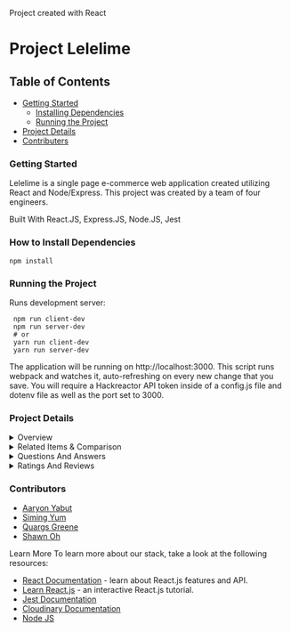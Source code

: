 Project created with React 

# Project Lelelime

## Table of Contents
- [Getting Started](https://github.com/TLC-GitHub/FEC/edit/main/README.md#getting-started)
  - [Installing Dependencies](https://github.com/TLC-GitHub/FEC/edit/main/README.md#how-to-install-dependencies)
  - [Running the Project](https://github.com/TLC-GitHub/FEC/edit/main/README.md#running-the-project)
- [Project Details](https://github.com/TLC-GitHub/FEC/edit/main/README.md#project-details)
- [Contributers](https://github.com/TLC-GitHub/FEC/edit/main/README.md#project-details)



### Getting Started
Lelelime is a single page e-commerce web application created utilizing React and Node/Express. This project was created by a team of four engineers.

Built With
React.JS, Express.JS, Node.JS, Jest

### How to Install Dependencies
```
npm install
```
### Running the Project
Runs development server:
```
 npm run client-dev
 npm run server-dev
 # or
 yarn run client-dev
 yarn run server-dev
```
The application will be running on http://localhost:3000. This script runs webpack and watches it, auto-refreshing on every new change that you save. You will require a Hackreactor API token inside of a config.js file and dotenv file as well as the port set to 3000.

### Project Details
<details>
  <summary>Overview</summary>
  
- #### Product Information
  The overview will contain essential product details regarding price, category, name, and other style details.
- #### Image Gallery
  An image carousel is presented for users to scroll through various products offered. The image bar on the left    presents users with additional photos to scroll through. Clicking the main image returns a magnified view of it.
- #### Style Selector
  Available styles can be selected and will show the user an image of the current product with the new style attached to it. Users are able to select through the assortment provided.
- #### Add to Cart
  Users can add whichever products with whichever styles selected to the cart. If a product is available, they can select it and add it accordingly.
</details>
<details>
  <summary>Related Items & Comparison</summary>
  
- #### Related Products List
  Displays a list of products that are related to the current product being viewed. 
  
  Clicking a single product card returns the details of that product. 
  
  Clicking the star opens a modal that compares the current product to the clicked product.

  Presented as a carousel to scroll through different product options.
- #### Your Outfit List
  Displays a custom list of outfits that the user selects and adds to their outfit collection.
  
  Users can remove the product from their collection by clicking X on the card.

  Outfits are also presented as a carousel to sort through the different products that exist in their collection.
</details>
<details>
  <summary>Questions And Answers</summary>
  
- #### Question List
  Questions are rendered out two at a time with user's able to load in two more at a time with each click of "Load more Questions". All questions are sorted by their helpfulness rating.
- #### Question
  Questions can be voted on their helpfulness or reported. Both interactions will be remembered through refresh and will allow the user to only interact with the question once.
- #### Answer
  Answers can be voted on their helpfulness or reported. Both interactions will be remembered through refresh and will allow the user to only interact with the answer once.
  
  Answers contain images that will render with the answer, displaying them. 

  Answers from the seller will be prioritized in terms of appearing on the list.
  
- #### Add Answers / Questions
  Answers and Questions can be added with their respective buttons ("Add Answer" and "Add A Question").
  
  Each button opens up a modal form for the user to fill out and submit. All fields are validated and will not submit completely until all input fields are valid. Images can be added onto the Answer Modal, uploaded through Cloudinary API.
  
- #### Searchbar Filter
  Questions can be sorted through with the search bar to filter out responses that match the current query.

  The questions list will continue to filter through keystrokes and will reset once the amount of characters is less than three.
</details>
<details>
  <summary>Ratings And Reviews</summary>
  
- #### List of Reviews
  Reviews are displayed two at a time, according to the current sorted method.

  Reviews can also be sorted through the star ratings filter on the left side, filtering according to the rating the review receives. Reviews can also be sorted through the sorted filter on helpfulness and most recent.
- #### Add A Review
  New reviews can be added by clicking on the 'Add New Review' button, which opens up a modal form for the user to fill out. Each input field is validated before submission and will fail to submit if one or more input fields are invalid. Images can also be uploaded and are stored through the usage of Cloudinary Upload API. 
- #### Star Rating
  Ratings are accurately calculated to return a rating that is rounded to the closest quarter value.
  
  The Star Rating visual is also updated to reflect the calculated rating.
</details>

### Contributors
- [Aaryon Yabut](https://github.com/Aaronyabut)
- [Siming Yum](https://github.com/simingyum)
- [Quargs Greene](https://github.com/quargsgreene)
- [Shawn Oh](https://github.com/spottyzot)

Learn More
To learn more about our stack, take a look at the following resources:

- [React Documentation](https://reactjs.org/) - learn about React.js features and API.
- [Learn React.js](https://reactjs.org/tutorial/tutorial.html) - an interactive React.js tutorial.
- [Jest Documentation](https://jestjs.io/docs/getting-started)
- [Cloudinary Documentation](https://cloudinary.com/documentation/image_upload_api_reference)
- [Node JS](https://nodejs.org/en/docs/)
